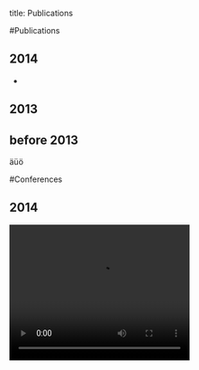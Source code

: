 title: Publications

#Publications

2014
---
* 

2013
---

before 2013
---

äüö

#Conferences

**2014**
----




<div>
<video width="320" height="240" controls>
  <source src="movie.mp4" type="video/mp4">
  <source src="movie.ogg" type="video/ogg">
  Your browser does not support the video tag.
</video>
</div>